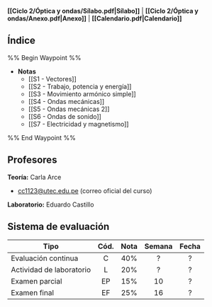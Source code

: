**[[Ciclo 2/Óptica y ondas/Sílabo.pdf|Sílabo]]** | **[[Ciclo 2/Óptica y ondas/Anexo.pdf|Anexo]]** | **[[Calendario.pdf|Calendario]]**

## Índice

%% Begin Waypoint %%
- **Notas**
	- [[S1 - Vectores]]
	- [[S2 - Trabajo, potencia y energía]]
	- [[S3 - Movimiento armónico simple]]
	- [[S4 - Ondas mecánicas]]
	- [[S5 - Ondas mecánicas 2]]
	- [[S6 - Ondas de sonido]]
	- [[S7 - Electricidad y magnetismo]]

%% End Waypoint %%

## Profesores

**Teoría:** Carla Arce
- cc1123@utec.edu.pe (correo oficial del curso)

**Laboratorio:** Eduardo Castillo

## Sistema de evaluación

| Tipo                     | Cód. | Nota | Semana | Fecha |
| ------------------------ | :--: | :--: | :----: | :---: |
| Evaluación continua      |  C   | 40%  |   ?    |   ?   |
| Actividad de laboratorio |  L   | 20%  |   ?    |   ?   |
| Examen parcial           |  EP  | 15%  |   10   |   ?   |
| Examen final             |  EF  | 25%  |   16   |   ?   |

